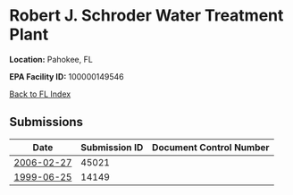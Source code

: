 # Robert J. Schroder Water Treatment Plant

**Location:** Pahokee, FL

**EPA Facility ID:** 100000149546

[Back to FL Index](../../index.md)

## Submissions

| Date | Submission ID | Document Control Number |
|------|--------------|-------------------------|
| [2006-02-27](submissions/45021.md) | 45021 |  |
| [1999-06-25](submissions/14149.md) | 14149 |  |
